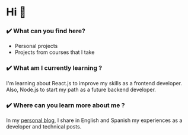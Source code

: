 # Hi 👋

### ️✔️ What can you find here?

  - Personal projects
  - Projects from courses that I take

### ✔️ What am I currently learning ?
I'm learning about React.js to improve my skills as a frontend developer. Also, Node.js to start my path as a future backend developer.

### ✔️ Where can you learn more about me ?
In my [personal blog](https://jesusepg.wordpress.com/), I share in English and Spanish my experiences as a developer and technical posts.
